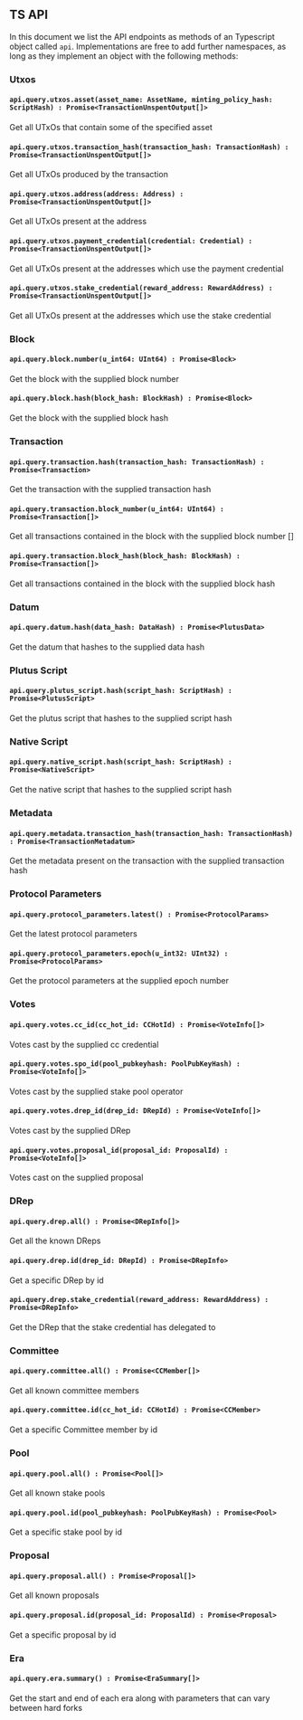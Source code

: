 ## TS API

In this document we list the API endpoints as methods of an Typescript object called `api`. Implementations are free to add further namespaces, as long as they implement an object with the following methods:

### Utxos

#### `api.query.utxos.asset(asset_name: AssetName, minting_policy_hash: ScriptHash) : Promise<TransactionUnspentOutput[]>`

Get all UTxOs that contain some of the specified asset

#### `api.query.utxos.transaction_hash(transaction_hash: TransactionHash) : Promise<TransactionUnspentOutput[]>`

Get all UTxOs produced by the transaction

#### `api.query.utxos.address(address: Address) : Promise<TransactionUnspentOutput[]>`

Get all UTxOs present at the address

#### `api.query.utxos.payment_credential(credential: Credential) : Promise<TransactionUnspentOutput[]>`

Get all UTxOs present at the addresses which use the payment credential

#### `api.query.utxos.stake_credential(reward_address: RewardAddress) : Promise<TransactionUnspentOutput[]>`

Get all UTxOs present at the addresses which use the stake credential

### Block

#### `api.query.block.number(u_int64: UInt64) : Promise<Block>`

Get the block with the supplied block number

#### `api.query.block.hash(block_hash: BlockHash) : Promise<Block>`

Get the block with the supplied block hash

### Transaction

#### `api.query.transaction.hash(transaction_hash: TransactionHash) : Promise<Transaction>`

Get the transaction with the supplied transaction hash

#### `api.query.transaction.block_number(u_int64: UInt64) : Promise<Transaction[]>`

Get all transactions contained in the block with the supplied block number []

#### `api.query.transaction.block_hash(block_hash: BlockHash) : Promise<Transaction[]>`

Get all transactions contained in the block with the supplied block hash

### Datum

#### `api.query.datum.hash(data_hash: DataHash) : Promise<PlutusData>`

Get the datum that hashes to the supplied data hash

### Plutus Script

#### `api.query.plutus_script.hash(script_hash: ScriptHash) : Promise<PlutusScript>`

Get the plutus script that hashes to the supplied script hash

### Native Script

#### `api.query.native_script.hash(script_hash: ScriptHash) : Promise<NativeScript>`

Get the native script that hashes to the supplied script hash

### Metadata

#### `api.query.metadata.transaction_hash(transaction_hash: TransactionHash) : Promise<TransactionMetadatum>`

Get the metadata present on the transaction with the supplied transaction hash

### Protocol Parameters

#### `api.query.protocol_parameters.latest() : Promise<ProtocolParams>`

Get the latest protocol parameters

#### `api.query.protocol_parameters.epoch(u_int32: UInt32) : Promise<ProtocolParams>`

Get the protocol parameters at the supplied epoch number

### Votes

#### `api.query.votes.cc_id(cc_hot_id: CCHotId) : Promise<VoteInfo[]>`

Votes cast by the supplied cc credential

#### `api.query.votes.spo_id(pool_pubkeyhash: PoolPubKeyHash) : Promise<VoteInfo[]>`

Votes cast by the supplied stake pool operator

#### `api.query.votes.drep_id(drep_id: DRepId) : Promise<VoteInfo[]>`

Votes cast by the supplied DRep

#### `api.query.votes.proposal_id(proposal_id: ProposalId) : Promise<VoteInfo[]>`

Votes cast on the supplied proposal

### DRep

#### `api.query.drep.all() : Promise<DRepInfo[]>`

Get all the known DReps

#### `api.query.drep.id(drep_id: DRepId) : Promise<DRepInfo>`

Get a specific DRep by id

#### `api.query.drep.stake_credential(reward_address: RewardAddress) : Promise<DRepInfo>`

Get the DRep that the stake credential has delegated to

### Committee

#### `api.query.committee.all() : Promise<CCMember[]>`

Get all known committee members

#### `api.query.committee.id(cc_hot_id: CCHotId) : Promise<CCMember>`

Get a specific Committee member by id

### Pool

#### `api.query.pool.all() : Promise<Pool[]>`

Get all known stake pools

#### `api.query.pool.id(pool_pubkeyhash: PoolPubKeyHash) : Promise<Pool>`

Get a specific stake pool by id

### Proposal

#### `api.query.proposal.all() : Promise<Proposal[]>`

Get all known proposals

#### `api.query.proposal.id(proposal_id: ProposalId) : Promise<Proposal>`

Get a specific proposal by id

### Era

#### `api.query.era.summary() : Promise<EraSummary[]>`

Get the start and end of each era along with parameters that can vary between hard forks
